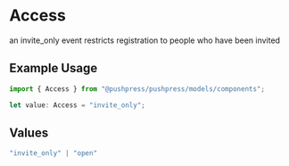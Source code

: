 # Access

an invite_only event restricts registration to people who have been invited

## Example Usage

```typescript
import { Access } from "@pushpress/pushpress/models/components";

let value: Access = "invite_only";
```

## Values

```typescript
"invite_only" | "open"
```